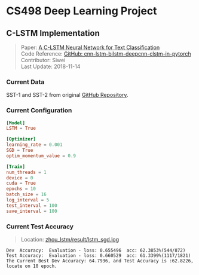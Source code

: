 # CS498 Deep Learning Project

## C-LSTM Implementation
> Paper: [A C-LSTM Neural Network for Text Classification](https://arxiv.org/abs/1511.08630)  
> Code Reference: [GitHub: cnn-lstm-bilstm-deepcnn-clstm-in-pytorch](https://github.com/bamtercelboo/cnn-lstm-bilstm-deepcnn-clstm-in-pytorch)  
> Contributor: Siwei  
> Last Update: 2018-11-14  

### Current Data
SST-1 and SST-2 from original [GitHub Repository](https://github.com/bamtercelboo/cnn-lstm-bilstm-deepcnn-clstm-in-pytorch/tree/master/Data).

### Current Configuration
```conf
[Model]
LSTM = True

[Optimizer]
learning_rate = 0.001
SGD = True
optim_momentum_value = 0.9

[Train]
num_threads = 1
device = 0
cuda = True
epochs = 10
batch_size = 16
log_interval = 5
test_interval = 100
save_interval = 100
```

### Current Test Accuracy
> Location: [zhou_lstm/result/lstm_sgd.log](zhou_lstm/result/lstm_sgd.log)
```
Dev  Accuracy:  Evaluation - loss: 0.655496  acc: 62.3853%(544/872) 
Test Accuracy:  Evaluation - loss: 0.660529  acc: 61.3399%(1117/1821) 
The Current Best Dev Accuracy: 64.7936, and Test Accuracy is :62.8226, locate on 10 epoch.
```
